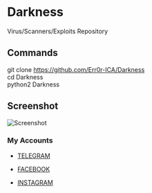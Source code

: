 # Darkness
Virus/Scanners/Exploits Repository 

## Commands
git clone https://github.com/Err0r-ICA/Darkness <br>
cd Darkness <br>
python2 Darkness <br>

## Screenshot 
![Screenshot](https://i.postimg.cc/FmSMd6JQ/Screenshot-20200425-150032-Termux.jpg) 

### My Accounts

* [TELEGRAM](https://t.me/termuxxhacking)

* [FACEBOOK](https://www.facebook.com/termuxxhacking)

* [INSTAGRAM](https://instagram.com/termux_hacking)
